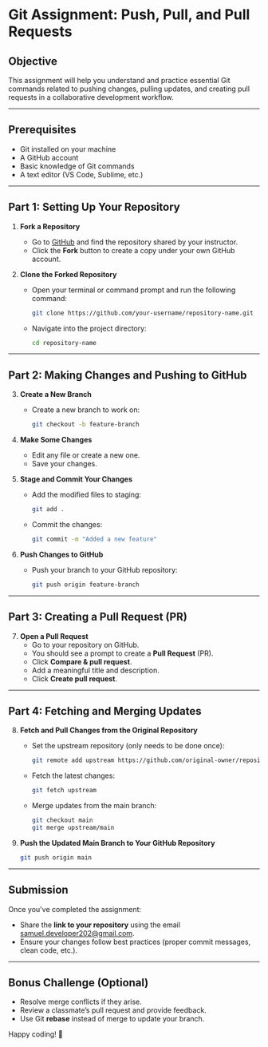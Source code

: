 # Git Assignment: Push, Pull, and Pull Requests

## Objective
This assignment will help you understand and practice essential Git commands related to pushing changes, pulling updates, and creating pull requests in a collaborative development workflow.

---

## Prerequisites
- Git installed on your machine
- A GitHub account
- Basic knowledge of Git commands
- A text editor (VS Code, Sublime, etc.)

---

## Part 1: Setting Up Your Repository
1. **Fork a Repository**  
   - Go to [GitHub](https://github.com/) and find the repository shared by your instructor.
   - Click the **Fork** button to create a copy under your own GitHub account.

2. **Clone the Forked Repository**  
   - Open your terminal or command prompt and run the following command:
     ```sh
     git clone https://github.com/your-username/repository-name.git
     ```
   - Navigate into the project directory:
     ```sh
     cd repository-name
     ```

---

## Part 2: Making Changes and Pushing to GitHub
3. **Create a New Branch**  
   - Create a new branch to work on:
     ```sh
     git checkout -b feature-branch
     ```

4. **Make Some Changes**  
   - Edit any file or create a new one.
   - Save your changes.

5. **Stage and Commit Your Changes**  
   - Add the modified files to staging:
     ```sh
     git add .
     ```
   - Commit the changes:
     ```sh
     git commit -m "Added a new feature"
     ```

6. **Push Changes to GitHub**  
   - Push your branch to your GitHub repository:
     ```sh
     git push origin feature-branch
     ```

---

## Part 3: Creating a Pull Request (PR)
7. **Open a Pull Request**  
   - Go to your repository on GitHub.
   - You should see a prompt to create a **Pull Request** (PR).
   - Click **Compare & pull request**.
   - Add a meaningful title and description.
   - Click **Create pull request**.

---

## Part 4: Fetching and Merging Updates
8. **Fetch and Pull Changes from the Original Repository**  
   - Set the upstream repository (only needs to be done once):
     ```sh
     git remote add upstream https://github.com/original-owner/repository-name.git
     ```
   - Fetch the latest changes:
     ```sh
     git fetch upstream
     ```
   - Merge updates from the main branch:
     ```sh
     git checkout main
     git merge upstream/main
     ```

9. **Push the Updated Main Branch to Your GitHub Repository**  
   ```sh
   git push origin main
   ```

---

## Submission
Once you've completed the assignment:
- Share the **link to your repository** using the email samuel.developer202@gmail.com.
- Ensure your changes follow best practices (proper commit messages, clean code, etc.).

---

## Bonus Challenge (Optional)
- Resolve merge conflicts if they arise.
- Review a classmate’s pull request and provide feedback.
- Use Git **rebase** instead of merge to update your branch.

Happy coding! 🚀
